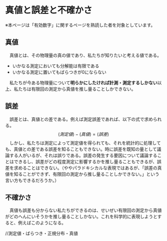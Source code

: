 # 真値と誤差と不確かさ

※本ページは「有効数字」に関するページを熟読した者を対象としています。



## 真値

　真値とは、その物理量の真の値であり、私たちが知りたいと考える値である。

- いかなる測定においても分解能は有限である
- いかなる測定に置いてもばらつきが0にならない

　私たちが今ある物理量について**明らかにしたければ計測・測定するしかない**以上、私たちは有限回の測定から真値を推し量ることしかできない。



## 誤差

　誤差とは、真値との差である。例えば測定誤差であれば、以下の式で求められる。
$$
(測定値)-(真値)=(誤差)
$$
　しかし、私たちは測定によって測定値を得られても、それを統計的に処理しても、真値との差である誤差を知ることもできない。時に誤差を既知の量として議論する人がいるが、それは誤りである。誤差の発生する要因について議論することはできるし、誤差がどの程度測定に影響するかを推し量ることもできるが、誤差を求めることはできない。（ややパラドキシカルな表現ではあるが、「誤差の真値を知ることができず、有限回の測定から推し量ることしかできない。」という言い方もできるだろうか。）



## 不確かさ

　真値も誤差も分からない私たちができるのは、せいぜい有限回の測定から真値がどのへんにいそうかを推し量ることしかない。これを科学的に表現しようとすると、例えばこのようになる。



//測定値・ばらつき・正規分布・真値







